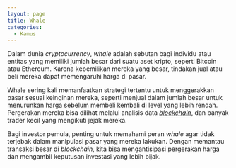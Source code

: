 ```yaml
---
layout: page
title: Whale
categories:
  - Kamus
---
```


Dalam dunia *cryptocurrency*, _whale_ adalah sebutan bagi individu atau entitas yang memiliki jumlah besar dari suatu aset kripto, seperti Bitcoin atau Ethereum. Karena kepemilikan mereka yang besar, tindakan jual atau beli mereka dapat memengaruhi harga di pasar.

Whale sering kali memanfaatkan strategi tertentu untuk menggerakkan pasar sesuai keinginan mereka, seperti menjual dalam jumlah besar untuk menurunkan harga sebelum membeli kembali di level yang lebih rendah. Pergerakan mereka bisa dilihat melalui analisis data [*blockchain*](https://rojocrypto.com/blockchain/), dan banyak trader kecil yang mengikuti jejak mereka.

Bagi investor pemula, penting untuk memahami peran *whale* agar tidak terjebak dalam manipulasi pasar yang mereka lakukan. Dengan memantau transaksi besar di *blockchain*, kita bisa mengantisipasi pergerakan harga dan mengambil keputusan investasi yang lebih bijak.